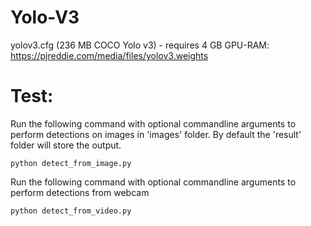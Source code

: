 # Yolo-V3

yolov3.cfg (236 MB COCO Yolo v3) - requires 4 GB GPU-RAM: https://pjreddie.com/media/files/yolov3.weights

# Test:
Run the following command with optional commandline arguments to perform detections on images in 'images' folder. By default the 'result' folder will store the output.
```
python detect_from_image.py 
```
Run the following command with optional commandline arguments to perform detections from webcam
```
python detect_from_video.py
```